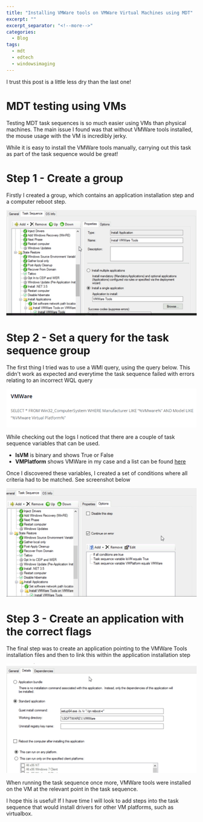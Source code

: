 ```yaml
---
title: "Installing VMWare tools on VMWare Virtual Machines using MDT"
excerpt: ""
excerpt_separator: "<!--more-->"
categories:
  - Blog
tags:
  - mdt
  - edtech
  - windowsimaging
---
```


I trust this post is a little less dry than the last one!

# MDT testing using VMs

Testing MDT task sequences is so much easier using VMs than physical machines. The main issue I found was that without VMWare tools installed, the mouse usage with the VM is incredibly jerky.

While it is easy to install the VMWare tools manually, carrying out this task as part of the task sequence would be great!

# Step 1 - Create a group

Firstly I created a group, which contains an application installation step and a computer reboot step.

![Application being installed](/assets/images/2020-01-31/mdt4.jpg)

# Step 2 - Set a query for the task sequence group

The first thing I tried was to use a WMI query, using the query below. This didn't work as expected and everytime the task sequence failed with errors relating to an incorrect WQL query

![WMI Query that wouldn't work](/assets/images/2020-01-31/mdt1.png)

While checking out the logs I noticed that there are a couple of task sequence variables that can be used. 

* **IsVM** is binary and shows True or False
* **VMPlatform** shows VMWare in my case and a list can be found [here](https://systemscenter.ru/mdt2012.en/vmplatform.htm)

Once I discovered these variables, I created a set of conditions where all criteria had to be matched. See screenshot below

![Task sequence variables](/assets/images/2020-01-31/mdt2.jpg)

# Step 3 - Create an application with the correct flags

The final step was to create an application pointing to the VMWare Tools installation files and then to link this within the application installation step

![Silent installation flags for VMWare tools](/assets/images/2020-01-31/mdt3.jpg)

When running the task sequence once more, VMWare tools were installed on the VM at the relevant point in the task sequence.

I hope this is useful! If I have time I will look to add steps into the task sequence that would install drivers for other VM platforms, such as virtualbox.